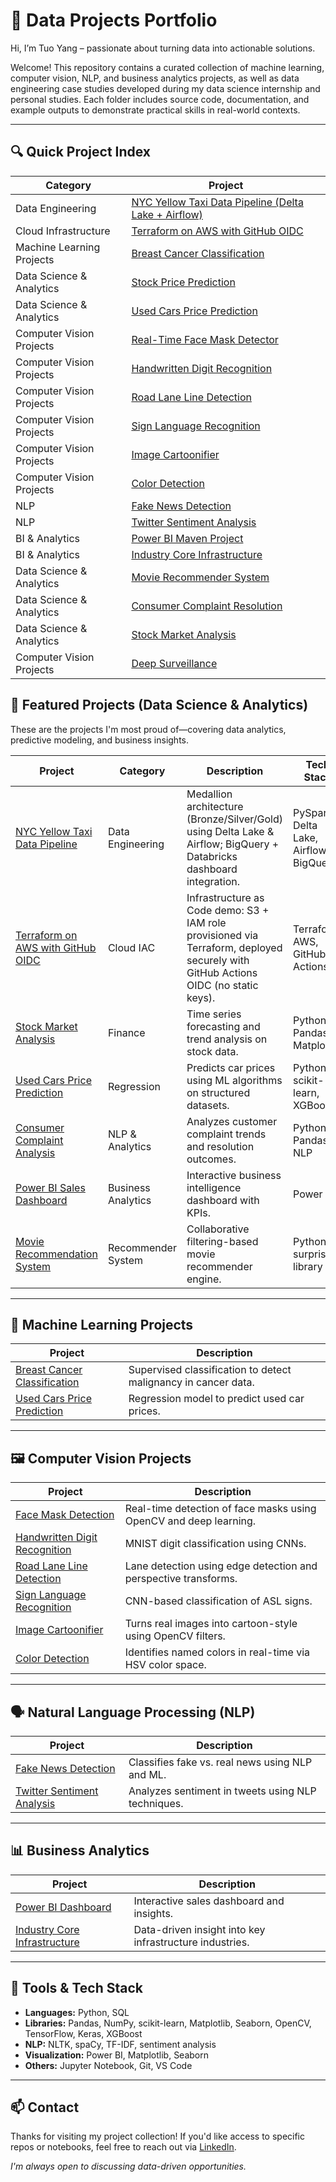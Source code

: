 
# 📂 Data Projects Portfolio

Hi, I’m Tuo Yang – passionate about turning data into actionable solutions.

Welcome! This repository contains a curated collection of machine learning, computer vision, NLP, and business analytics projects, as well as data engineering case studies developed during my data science internship and personal studies. Each folder includes source code, documentation, and example outputs to demonstrate practical skills in real-world contexts.

---

## 🔍 Quick Project Index

| Category                 | Project                                                                 |
|--------------------------|-------------------------------------------------------------------------|
| Data Engineering         | [NYC Yellow Taxi Data Pipeline (Delta Lake + Airflow)](./Projects/NYC-Taxi-Pipeline) |
| Cloud Infrastructure     | [Terraform on AWS with GitHub OIDC](./Projects/Cloud-IaC-Project (Terraform-AWS-OIDC)) |
| Machine Learning Projects| [Breast Cancer Classification](./Projects/BreastCancerClassification)    |
| Data Science & Analytics | [Stock Price Prediction](./Projects/StockPricePrediction)                |
| Data Science & Analytics | [Used Cars Price Prediction](./Projects/Used%20Cars%20Price%20Prediction%20-%20Data%20Science%20Project) |
| Computer Vision Projects | [Real-Time Face Mask Detector](./Projects/Real-Time_Face_Mask_Detector)  |
| Computer Vision Projects | [Handwritten Digit Recognition](./Projects/HandwrittenDigitRecognition)  |
| Computer Vision Projects | [Road Lane Line Detection](./Projects/RoadLaneLineDetection)              |
| Computer Vision Projects | [Sign Language Recognition](./Projects/SignLanguageRecognition)          |
| Computer Vision Projects | [Image Cartoonifier](./Projects/Image_Cartoonier)                        |
| Computer Vision Projects | [Color Detection](./Projects/ColorDetection)                             |
| NLP                      | [Fake News Detection](./Projects/FakeNewsDetectionwithPythonandML)       |
| NLP                      | [Twitter Sentiment Analysis](./Projects/Mini%20Project%203%20-%20Twitter%20Sentimental%20Analysis%20Using%20NLP%20and%20Python) |
| BI & Analytics           | [Power BI Maven Project](./Projects/Power-BI-Maven-Project)              |
| BI & Analytics           | [Industry Core Infrastructure](./Projects/Mini%20Project%204%20-%20Industry%20Core%20Infrastructure) |
| Data Science & Analytics | [Movie Recommender System](./Projects/DSML%20Internship%20Certification%20Project-Movie%20Recommender%20System) |
| Data Science & Analytics | [Consumer Complaint Resolution](./Projects/Mini%20Project%202%20-%20Consumer%20Complaint%20Resolution%20Analysis%20Using%20Python) |
| Data Science & Analytics | [Stock Market Analysis](./Projects/Mini%20Project%201%20-%20Stock%20Market%20Analysis%20Using%20Python) |
| Computer Vision Projects | [Deep Surveillance](./Projects/DeepSurveillanceWithDeepLearning)

## 🚀 Featured Projects (Data Science & Analytics)

These are the projects I'm most proud of—covering data analytics, predictive modeling, and business insights.

| Project | Category | Description | Tech Stack |
|--------|----------|-------------|------------|
| [NYC Yellow Taxi Data Pipeline](./Projects/NYC-Taxi-Pipeline) | Data Engineering | Medallion architecture (Bronze/Silver/Gold) using Delta Lake & Airflow; BigQuery + Databricks dashboard integration. | PySpark, Delta Lake, Airflow, BigQuery |
| [Terraform on AWS with GitHub OIDC](./Projects/Cloud-IaC-Project (Terraform-AWS-OIDC)) | Cloud IAC | Infrastructure as Code demo: S3 + IAM role provisioned via Terraform, deployed securely with GitHub Actions OIDC (no static keys). | Terraform, AWS, GitHub Actions |
| [Stock Market Analysis](./Projects/Mini%20Project%201%20-%20Stock%20Market%20Analysis%20Using%20Python) | Finance | Time series forecasting and trend analysis on stock data. | Python, Pandas, Matplotlib |
| [Used Cars Price Prediction](./Projects/Used%20Cars%20Price%20Prediction%20-%20Data%20Science%20with%20Python%20Certification%20Course%20Certification%20Project) | Regression | Predicts car prices using ML algorithms on structured datasets. | Python, scikit-learn, XGBoost |
| [Consumer Complaint Analysis](./Projects/Mini%20Project%202%20-%20Consumer%20Complaint%20Resolution%20Analysis%20Using%20Python) | NLP & Analytics | Analyzes customer complaint trends and resolution outcomes. | Python, Pandas, NLP |
| [Power BI Sales Dashboard](./Projects/Power-BI-Maven-Project) | Business Analytics | Interactive business intelligence dashboard with KPIs. | Power BI |
| [Movie Recommendation System](./Projects/DSML%20Internship%20Certification%20Project-Movie%20Recommender%20System) | Recommender System | Collaborative filtering-based movie recommender engine. | Python, surprise library |

---

## 🧠 Machine Learning Projects

| Project | Description |
|--------|-------------|
| [Breast Cancer Classification](./Projects/BreastCancerClassification) | Supervised classification to detect malignancy in cancer data. |
| [Used Cars Price Prediction](./Projects/Used%20Cars%20Price%20Prediction%20-%20Data%20Science%20with%20Python%20Certification%20Course%20Certification%20Project) | Regression model to predict used car prices. |

---

## 🖼️ Computer Vision Projects

| Project | Description |
|--------|-------------|
| [Face Mask Detection](./Projects/Real-Time_Face_Mask_Detector) | Real-time detection of face masks using OpenCV and deep learning. |
| [Handwritten Digit Recognition](./Projects/HandwrittenDigitRecognition) | MNIST digit classification using CNNs. |
| [Road Lane Line Detection](./Projects/RoadLaneLineDetection) | Lane detection using edge detection and perspective transforms. |
| [Sign Language Recognition](./Projects/SignLanguageRecognition) | CNN-based classification of ASL signs. |
| [Image Cartoonifier](./Projects/Image_Cartoonier) | Turns real images into cartoon-style using OpenCV filters. |
| [Color Detection](./Projects/ColorDetection) | Identifies named colors in real-time via HSV color space. |

---

## 🗣️ Natural Language Processing (NLP)

| Project | Description |
|--------|-------------|
| [Fake News Detection](./Projects/FakeNewsDetectionwithPythonandML) | Classifies fake vs. real news using NLP and ML. |
| [Twitter Sentiment Analysis](./Projects/Mini%20Project%203%20%20%E2%80%93%20Twitter%20Sentimental%20Analysis%20Using%20NLP%20and%20Python) | Analyzes sentiment in tweets using NLP techniques. |

---

## 📊 Business Analytics

| Project | Description |
|--------|-------------|
| [Power BI Dashboard](./Projects/Power-BI-Maven-Project) | Interactive sales dashboard and insights. |
| [Industry Core Infrastructure](./Projects/Mini%20Project%204%20-%20lndustry%20Core%20Infrastructure) | Data-driven insight into key infrastructure industries. |

---

## 🧰 Tools & Tech Stack

- **Languages:** Python, SQL
- **Libraries:** Pandas, NumPy, scikit-learn, Matplotlib, Seaborn, OpenCV, TensorFlow, Keras, XGBoost
- **NLP:** NLTK, spaCy, TF-IDF, sentiment analysis
- **Visualization:** Power BI, Matplotlib, Seaborn
- **Others:** Jupyter Notebook, Git, VS Code

---

## 📫 Contact

Thanks for visiting my project collection! If you'd like access to specific repos or notebooks, feel free to reach out via [LinkedIn](https://www.linkedin.com/in/tuo-yang-6b772b207/).

_I'm always open to discussing data-driven opportunities._
